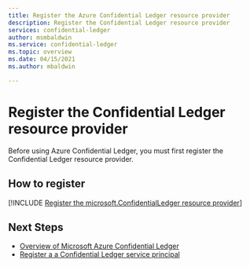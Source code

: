 ```yaml
---
title: Register the Azure Confidential Ledger resource provider
description: Register the Confidential Ledger resource provider
services: confidential-ledger
author: msmbaldwin
ms.service: confidential-ledger
ms.topic: overview
ms.date: 04/15/2021
ms.author: mbaldwin

---
```

# Register the Confidential Ledger resource provider

Before using Azure Confidential Ledger, you must first register the Confidential Ledger resource provider.

## How to register

[!INCLUDE [Register the microsoft.ConfidentialLedger resource provider](../../includes/confidential-ledger-register-rp.md)]

## Next Steps

- [Overview of Microsoft Azure Confidential Ledger](overview.md)
- [Register a a Confidential Ledger service principal](register-ledger-service-principal.md)